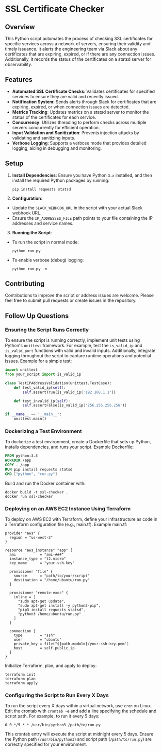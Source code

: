 
# SSL Certificate Checker

## Overview

This Python script automates the process of checking SSL certificates for specific services across a network of servers, ensuring their validity and timely issuance. It alerts the engineering team via Slack about any certificates that are expiring, expired, or if there are any connection issues. Additionally, it records the status of the certificates on a statsd server for observability.

## Features

- **Automated SSL Certificate Checks**: Validates certificates for specified services to ensure they are valid and recently issued.
- **Notification System**: Sends alerts through Slack for certificates that are expiring, expired, or when connection issues are detected.
- **Metrics Tracking**: Updates metrics on a statsd server to monitor the status of the certificates for each service.
- **Concurrency**: Utilizes threading to perform checks across multiple servers concurrently for efficient operation.
- **Input Validation and Sanitization**: Prevents injection attacks by validating and sanitizing inputs.
- **Verbose Logging**: Supports a verbose mode that provides detailed logging, aiding in debugging and monitoring.

## Setup

1. **Install Dependencies**: Ensure you have Python `3.x` installed, and then install the required Python packages by running:
   ```
   pip install requests statsd
   ```

2. **Configuration**:
- Update the `SLACK_WEBHOOK_URL` in the script with your actual Slack webhook URL.
- Ensure the `IP_ADDRESSES_FILE` path points to your file containing the IP addresses and service names.

3. **Running the Script**:
- To run the script in normal mode:
  ```
  python run.py
  ```
- To enable verbose (debug) logging:
  ```
  python run.py -v
  ```

## Contributing

Contributions to improve the script or address issues are welcome. Please feel free to submit pull requests or create issues in the repository.

## Follow Up Questions

### Ensuring the Script Runs Correctly

To ensure the script is running correctly, implement unit tests using Python's `unittest` framework. For example, test the `is_valid_ip` and `is_valid_port` functions with valid and invalid inputs. Additionally, integrate logging throughout the script to capture runtime operations and potential issues. Example for a simple test:

```python
import unittest
from your_script import is_valid_ip

class TestIPAddressValidation(unittest.TestCase):
    def test_valid_ip(self):
        self.assertTrue(is_valid_ip('192.168.1.1'))

    def test_invalid_ip(self):
        self.assertFalse(is_valid_ip('256.256.256.256'))

if __name__ == '__main__':
    unittest.main()
```

### Dockerizing a Test Environment

To dockerize a test environment, create a Dockerfile that sets up Python, installs dependencies, and runs your script. Example Dockerfile:

```Dockerfile
FROM python:3.8
WORKDIR /app
COPY . /app
RUN pip install requests statsd
CMD ["python", "run.py"]
```

Build and run the Docker container with:

```
docker build -t ssl-checker .
docker run ssl-checker
```

### Deploying on an AWS EC2 Instance Using Terraform

To deploy on AWS EC2 with Terraform, define your infrastructure as code in a Terraform configuration file (e.g., main.tf). Example main.tf:

```
provider "aws" {
  region = "us-west-2"
}

resource "aws_instance" "app" {
  ami           = "ami-###"
  instance_type = "t2.micro"
  key_name      = "your-ssh-key"

  provisioner "file" {
    source      = "path/to/your/script"
    destination = "/home/ubuntu/run.py"
  }

  provisioner "remote-exec" {
    inline = [
      "sudo apt-get update",
      "sudo apt-get install -y python3-pip",
      "pip3 install requests statsd",
      "python3 /home/ubuntu/run.py"
    ]
  }

  connection {
    type        = "ssh"
    user        = "ubuntu"
    private_key = file("${path.module}/your-ssh-key.pem")
    host        = self.public_ip
  }
}
```

Initialize Terraform, plan, and apply to deploy:

```
terraform init
terraform plan
terraform apply
```

### Configuring the Script to Run Every X Days

To run the script every X days within a virtual network, use `cron` on Linux. Edit the crontab with `crontab -e` and add a line specifying the schedule and script path. For example, to run it every 5 days:

```
0 0 */5 * * /usr/bin/python3 /path/to/run.py
```

This crontab entry will execute the script at midnight every 5 days. Ensure the Python path (`/usr/bin/python3`) and script path (`/path/to/run.py`) are correctly specified for your environment.
